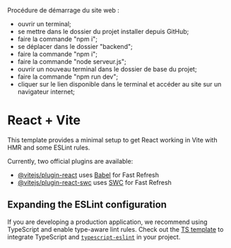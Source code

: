 Procédure de démarrage du site web :

  - ouvrir un terminal;
  - se mettre dans le dossier du projet installer depuis GitHub;
  - faire la commande "npm i";
  - se déplacer dans le dossier "backend";
  - faire la commande "npm i";
  - faire la commande "node serveur.js";
  - ouvrir un nouveau terminal dans le dossier de base du projet;
  - faire la commande "npm run dev";
  - cliquer sur le lien disponible dans le terminal et accéder au site sur un navigateur internet;






# React + Vite

This template provides a minimal setup to get React working in Vite with HMR and some ESLint rules.

Currently, two official plugins are available:

- [@vitejs/plugin-react](https://github.com/vitejs/vite-plugin-react/blob/main/packages/plugin-react/README.md) uses [Babel](https://babeljs.io/) for Fast Refresh
- [@vitejs/plugin-react-swc](https://github.com/vitejs/vite-plugin-react-swc) uses [SWC](https://swc.rs/) for Fast Refresh

## Expanding the ESLint configuration

If you are developing a production application, we recommend using TypeScript and enable type-aware lint rules. Check out the [TS template](https://github.com/vitejs/vite/tree/main/packages/create-vite/template-react-ts) to integrate TypeScript and [`typescript-eslint`](https://typescript-eslint.io) in your project.
